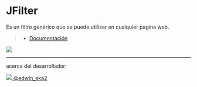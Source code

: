 JFilter
===================

Es un filtro genérico que se puede utilizar en cualquier pagina web.


> -  [ Documentación  ](http://edwinandeka.github.io/jfilter) 


[![](http://1.bp.blogspot.com/-NqWwhTAFaHY/TbwsOBq-L6I/AAAAAAAADgg/rqUBNbWqSjY/s1600/view-blogger-tutorial-demo.png)](https://dowesoft.com/edwinandeka/jfilter)

----------
acerca del desarrollador:

![](https://g.twimg.com/twitter-bird-16x16.png)[ @edwin_eka2](https://twitter.com/edwin_eka2)
